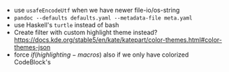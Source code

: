 * use `usafeEncodeUtf` when we have newer file-io/os-string 
* `pandoc --defaults defaults.yaml --metadata-file meta.yaml`
* use Haskell's `turtle` instead of bash
* Create filter with custom highlight theme instead? https://docs.kde.org/stable5/en/kate/katepart/color-themes.html#color-themes-json
* force $if(highlighting-macros)$ also if we only have colorized CodeBlock's

